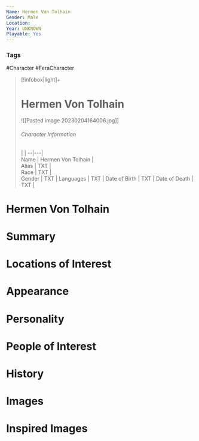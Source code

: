 ```yaml
---
Name: Hermen Von Tolhain  
Gender: Male
Location: 
Year: UNKNOWN
Playable: Yes
---
```


### Tags
#Character #FeraCharacter 

> [!infobox|light]+  
> # Hermen Von Tolhain  
> ![[Pasted image 20230204164006.jpg]]
> ###### Character Information
>  |   |
> --|---|  
> Name | Hermen Von Tolhain |  
> Alias | TXT |  
> Race | TXT |  
> Gender | TXT |
> Languages | TXT |
> Date of Birth | TXT |
> Date of Death | TXT |

# Hermen Von Tolhain

# Summary

# Locations of Interest

# Appearance

# Personality

# People of Interest

# History

# Images

# Inspired Images
